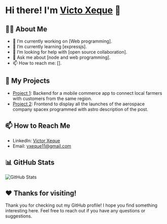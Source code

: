 # Hi there! I'm [Victo Xeque](https://github.com/vxeque) 👋

## 👨‍💻 About Me

- 🔭 I’m currently working on [Web programming].
- 🌱 I’m currently learning [expressjs].
- 🤔 I’m looking for help with [open source collaboration].
- 💬 Ask me about [node and web programming].
- 📫 How to reach me: [].

## 🚀 My Projects

- [Project 1](https://github.com/vxeque/blackbull-backend): Backend for a mobile commerce app to connect local farmers with customers from the same region.
- [Project 2](https://github.com/vxeque/astro-spacex-frontend): Frontend to display all the launches of the aerospace company spacex programmed with astro 
 description of the post.

## 📫 How to Reach Me

- LinkedIn: [Victor Xeque](https://www.linkedin.com/in/victor-xeque-a64866286)
- Email: vxeque11@gmail.com

## 📊 GitHub Stats

![GitHub Stats](https://github-readme-stats.vercel.app/api?username=vxeque&show_icons=true)

## ❤️ Thanks for visiting!

Thank you for checking out my GitHub profile! I hope you find something interesting here. Feel free to reach out if you have any questions or suggestions.

